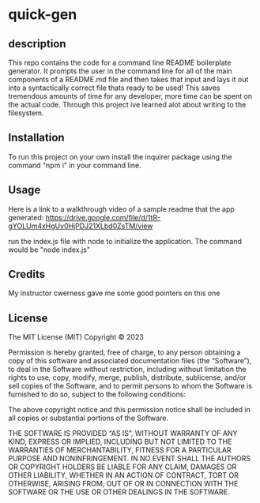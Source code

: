# quick-gen

## description
This repo contains the code for a command line README boilerplate generator. It prompts the user in the command line for all of the main components of a README.md file and then takes that input and lays it out into a syntactically correct file thats ready to be used! This saves tremendous amounts of time for any developer, more time can be spent on the actual code. Through this project ive learned alot about writing to the filesystem.

## Installation
To run this project on your own install the inquirer package using the command "npm i" in your command line.

## Usage 
Here is a link to a walkthrough video of a sample readme that the app generated:
https://drive.google.com/file/d/1tR-gYOLUm4xHgUv0HjPDJ21XLbd0ZsTM/view

run the index.js file with node to initialize the application. The command would be "node index.js"

## Credits 
My instructor cwerness gave me some good pointers on this one
## License
The MIT License (MIT)
Copyright © 2023 <copyright holders>

Permission is hereby granted, free of charge, to any person obtaining a copy of this software and associated documentation files (the “Software”), to deal in the Software without restriction, including without limitation the rights to use, copy, modify, merge, publish, distribute, sublicense, and/or sell copies of the Software, and to permit persons to whom the Software is furnished to do so, subject to the following conditions:

The above copyright notice and this permission notice shall be included in all copies or substantial portions of the Software.

THE SOFTWARE IS PROVIDED “AS IS”, WITHOUT WARRANTY OF ANY KIND, EXPRESS OR IMPLIED, INCLUDING BUT NOT LIMITED TO THE WARRANTIES OF MERCHANTABILITY, FITNESS FOR A PARTICULAR PURPOSE AND NONINFRINGEMENT. IN NO EVENT SHALL THE AUTHORS OR COPYRIGHT HOLDERS BE LIABLE FOR ANY CLAIM, DAMAGES OR OTHER LIABILITY, WHETHER IN AN ACTION OF CONTRACT, TORT OR OTHERWISE, ARISING FROM, OUT OF OR IN CONNECTION WITH THE SOFTWARE OR THE USE OR OTHER DEALINGS IN THE SOFTWARE.
